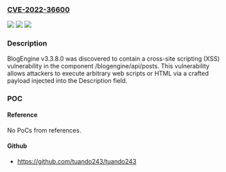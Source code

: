### [CVE-2022-36600](https://cve.mitre.org/cgi-bin/cvename.cgi?name=CVE-2022-36600)
![](https://img.shields.io/static/v1?label=Product&message=n%2Fa&color=blue)
![](https://img.shields.io/static/v1?label=Version&message=n%2Fa&color=blue)
![](https://img.shields.io/static/v1?label=Vulnerability&message=n%2Fa&color=brighgreen)

### Description

BlogEngine v3.3.8.0 was discovered to contain a cross-site scripting (XSS) vulnerability in the component /blogengine/api/posts. This vulnerability allows attackers to execute arbitrary web scripts or HTML via a crafted payload injected into the Description field.

### POC

#### Reference
No PoCs from references.

#### Github
- https://github.com/tuando243/tuando243

